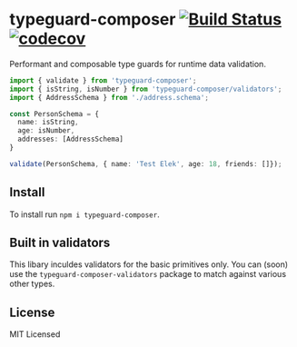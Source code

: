 # typeguard-composer [![Build Status](https://travis-ci.org/NoNameProvided/typeguard-composer.svg?branch=master)](https://travis-ci.org/NoNameProvided/typeguard-composer) [![codecov](https://codecov.io/gh/NoNameProvided/typeguard-composer/branch/master/graph/badge.svg)](https://codecov.io/gh/NoNameProvided/typeguard-composer)

Performant and composable type guards for runtime data validation.

```ts
import { validate } from 'typeguard-composer';
import { isString, isNumber } from 'typeguard-composer/validators';
import { AddressSchema } from './address.schema';

const PersonSchema = {
  name: isString,
  age: isNumber,
  addresses: [AddressSchema]
}

validate(PersonSchema, { name: 'Test Elek', age: 18, friends: []});
```

## Install

To install run `npm i typeguard-composer`.

## Built in validators

This libary inculdes validators for the basic primitives only. You can (soon) use the `typeguard-composer-validators` package to match against various other types.

## License

MIT Licensed
